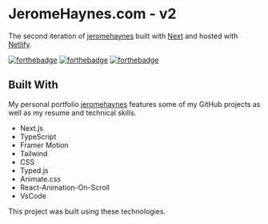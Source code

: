 # JeromeHaynes.com - v2

The second iteration of [jeromehaynes](https://www.jeromehaynes.com/) built with [Next](https://nextjs.org/) and hosted with [Netlify](https://www.netlify.com/).

[![forthebadge](https://forthebadge.com/images/badges/built-with-swag.svg)](https://forthebadge.com) [![forthebadge](https://forthebadge.com/images/badges/made-with-javascript.svg)](https://forthebadge.com) [![forthebadge](https://forthebadge.com/images/badges/uses-css.svg)](https://forthebadge.com)

## Built With

My personal portfolio [jeromehaynes](https://www.jeromehaynes.com/) features some of my GitHub projects as well as my resume and technical skills.

- Next.js
- TypeScript
- Framer Motion
- Tailwind
- CSS
- Typed.js
- Animate.css
- React-Animation-On-Scroll
- VsCode

This project was built using these technologies.
